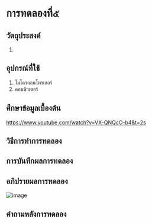 # การทดลองที่๕

## วัตถุประสงค์
1. 

## อุปกรณ์ที่ใช้
1. ไมโครคอนโทรเลอร์
2. คอมพิวเตอร์

## ศึกษาข้อมูลเบื้องต้น

https://www.youtube.com/watch?v=VX-QNQcO-b4&t=2s

## วิธีการทำการทดลอง

## การบันทึกผลการทดลอง

## อภิปรายผลการทดลอง
![image](https://user-images.githubusercontent.com/80879398/112237535-74964700-8c75-11eb-81a9-a11368be6556.png)

## คำถามหลังการทดลอง
